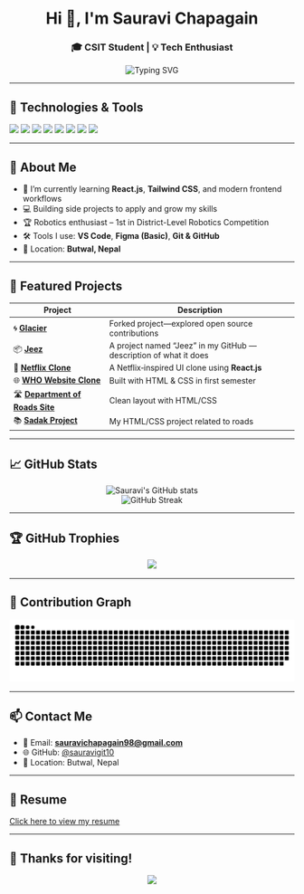 <!-- Profile Header -->
<h1 align="center">Hi 👋, I'm Sauravi Chapagain</h1>
<h3 align="center"> 🎓 CSIT Student | 💡 Tech Enthusiast</h3>

<p align="center">
  <img src="https://readme-typing-svg.herokuapp.com?font=Fira+Code&size=22&pause=1000&color=00BCD4&width=435&lines=Passionate+Student;React+%7C+Tailwind+%7C+Bootstrap;Building+Real-World+Projects;Learning+Every+Day" alt="Typing SVG" />
</p>

---

## 🔧 Technologies & Tools

<p align="left">
  <img src="https://img.shields.io/badge/HTML5-E34F26?style=for-the-badge&logo=html5&logoColor=white"/>
  <img src="https://img.shields.io/badge/CSS3-1572B6?style=for-the-badge&logo=css3&logoColor=white"/>
  <img src="https://img.shields.io/badge/React.js-61DAFB?style=for-the-badge&logo=react&logoColor=black"/>
  <img src="https://img.shields.io/badge/TailwindCSS-06B6D4?style=for-the-badge&logo=tailwindcss&logoColor=white"/>
  <img src="https://img.shields.io/badge/C-00599C?style=for-the-badge&logo=c&logoColor=white"/>
  <img src="https://img.shields.io/badge/C%2B%2B-00599C?style=for-the-badge&logo=c%2B%2B&logoColor=white"/>
  <img src="https://img.shields.io/badge/Git-F05032?style=for-the-badge&logo=git&logoColor=white"/>
  <img src="https://img.shields.io/badge/GitHub-181717?style=for-the-badge&logo=github&logoColor=white"/>
</p>

---

## 🧠 About Me

- 🌱 I’m currently learning **React.js**, **Tailwind CSS**, and modern frontend workflows  
- 💻 Building side projects to apply and grow my skills  
- 🏆 Robotics enthusiast – 1st in District-Level Robotics Competition  
- 🛠️ Tools I use: **VS Code**, **Figma (Basic)**, **Git & GitHub**  
- 📍 Location: **Butwal, Nepal**

---

## 📌 Featured Projects

| Project | Description |
|--------|-------------|
| 🌀 **[Glacier](https://github.com/sauravigit10/Glacier)** | Forked project—explored open source contributions |
| 📦 **[Jeez](https://github.com/sauravigit10/Jeez)** | A project named “Jeez” in my GitHub — description of what it does |
| 🎯 **[Netflix Clone](https://github.com/sauravigit10/netflix-clone)** | A Netflix‑inspired UI clone using **React.js** |
| 🌐 **[WHO Website Clone](https://github.com/sauravigit10/who_website‑1st_sem)** | Built with HTML & CSS in first semester |
| 🛣️ **[Department of Roads Site](https://github.com/sauravigit10/department_of_roads_site)** | Clean layout with HTML/CSS |
| 📚 **[Sadak Project](https://github.com/sauravigit10/Sadak_project)** | My HTML/CSS project related to roads |


---

## 📈 GitHub Stats

<p align="center">
  <img src="https://github-readme-stats.vercel.app/api?username=sauravigit10&show_icons=true&theme=tokyonight" alt="Sauravi's GitHub stats" />
  <br />
  <img src="https://github-readme-streak-stats.herokuapp.com/?user=sauravigit10&theme=tokyonight" alt="GitHub Streak" />
</p>

---

## 🏆 GitHub Trophies

<p align="center">
  <img src="https://github-profile-trophy.vercel.app/?username=sauravigit10&theme=onedark&column=4" />
</p>

---

## 🐍 Contribution Graph

<p align="center">
  <img src="https://raw.githubusercontent.com/Platane/snk/output/github-contribution-grid-snake.svg" alt="snake gif" />
</p>

---

## 📫 Contact Me

- 📧 Email: **sauravichapagain98@gmail.com**
- 🌐 GitHub: [@sauravigit10](https://github.com/sauravigit10)
- 📍 Location: Butwal, Nepal

---

## 📄 Resume

[Click here to view my resume](https://github.com/sauravigit10/resume)

---

## 🧡 Thanks for visiting!

<div align="center">
  <img src="https://visitcount.itsvg.in/api?id=sauravigit10&label=Profile%20Views&color=0&icon=0&pretty=true" />
</div>
